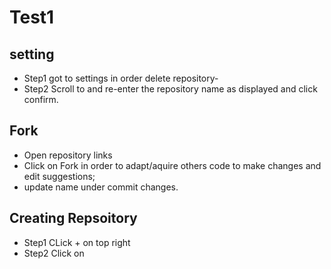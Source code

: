 # Test1

## setting
* Step1 got to settings in order delete repository-
* Step2 Scroll to and re-enter the repository name as displayed and click confirm.

## Fork
* Open repository links
* Click on Fork in order to adapt/aquire others code to make changes and edit suggestions;
* update name under commit changes.

## Creating Repsoitory
* Step1 CLick + on top right
* Step2 Click on 
